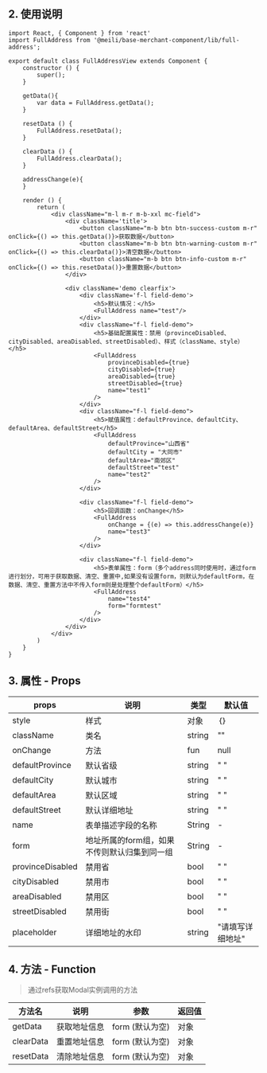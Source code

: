 ## 2. 使用说明

```
import React, { Component } from 'react'
import FullAddress from '@meili/base-merchant-component/lib/full-address';

export default class FullAddressView extends Component {
    constructor () {
        super();
    }

    getData(){
        var data = FullAddress.getData();
    }

    resetData () {
        FullAddress.resetData();
    }

    clearData () {
        FullAddress.clearData();
    }

    addressChange(e){
    }

    render () {
        return (
            <div className="m-l m-r m-b-xxl mc-field">
                <div className='title'>
                    <button className="m-b btn btn-success-custom m-r" onClick={() => this.getData()}>获取数据</button>
                    <button className="m-b btn btn-warning-custom m-r" onClick={() => this.clearData()}>清空数据</button>
                    <button className="m-b btn btn-info-custom m-r" onClick={() => this.resetData()}>重置数据</button>
                </div>

                <div className='demo clearfix'>
                    <div className='f-l field-demo'>
                        <h5>默认情况：</h5>
                        <FullAddress name="test"/>
                    </div>
                    <div className="f-l field-demo">
                        <h5>基础配置属性：禁用（provinceDisabled、cityDisabled、areaDisabled、streetDisabled）、样式（className、style）</h5>
                        <FullAddress 
                            provinceDisabled={true}
                            cityDisabled={true}
                            areaDisabled={true}
                            streetDisabled={true}
                            name="test1"
                        />
                    </div>
                    <div className="f-l field-demo">
                        <h5>赋值属性：defaultProvince、defaultCity、defaultArea、defaultStreet</h5>
                        <FullAddress 
                            defaultProvince="山西省" 
                            defaultCity = "大同市"
                            defaultArea="南郊区"
                            defaultStreet="test"
                            name="test2"
                        />
                    </div>

                    <div className="f-l field-demo">
                        <h5>回调函数：onChange</h5>
                        <FullAddress
                            onChange = {(e) => this.addressChange(e)}
                            name="test3"
                        />
                    </div>

                    <div className="f-l field-demo">
                        <h5>表单属性：form（多个address同时使用时，通过form进行划分，可用于获取数据、清空、重置中,如果没有设置form，则默认为defaultForm，在数据、清空、重置方法中不传入form则是处理整个defaultForm）</h5>
                        <FullAddress 
                            name="test4"
                            form="formtest"
                        />
                    </div>
                </div>
            </div>
        )
    }
}

```
	
## 3. 属性 - Props

| props        | 说明           | 类型         |   默认值       |
| ------------ | ------------- | ------------ | ------------  |
| style        | 样式           | 对象       | ｛｝         |
| className     | 类名       | string       | ""    |
| onChange     | 方法 | fun | null   |
| defaultProvince     | 默认省级 | string | " "   |
| defaultCity     | 默认城市 | string | " "   |
| defaultArea     | 默认区域 | string | " "   |
| defaultStreet     | 默认详细地址 | string | " "   |
| name | 表单描述字段的名称 | String  | - |
| form | 地址所属的form组，如果不传则默认归集到同一组 | String   | - |
| provinceDisabled     | 禁用省 | bool | " "   |
| cityDisabled     | 禁用市 | bool | " "   |
| areaDisabled     | 禁用区 | bool | " "   |
| streetDisabled     | 禁用街 | bool | " "   |
| placeholder     | 详细地址的水印 | string | "请填写详细地址"   |


## 4. 方法 - Function

> 通过refs获取Modal实例调用的方法

| 方法名        |   说明    | 参数          | 返回值         |
| ------------ | ------------- | ------------- | ------------ |
| getData    |   获取地址信息    | form (默认为空)          | 对象       |
| clearData    |   重置地址信息    | form  (默认为空)            | 对象       |
| resetData    |   清除地址信息    | form  (默认为空)            | 对象       |